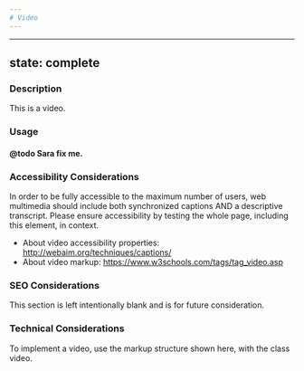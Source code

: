 ```yaml
---
# Video
---
```


---
state: complete
---

### Description
This is a video.

### Usage
#### @todo Sara fix me.

### Accessibility Considerations
In order to be fully accessible to the maximum number of users, web multimedia should include both synchronized captions AND a descriptive transcript.  Please ensure accessibility by testing the whole page, including this element, in context.

* About video accessibility properties: http://webaim.org/techniques/captions/
* About video markup: https://www.w3schools.com/tags/tag_video.asp


### SEO Considerations
This section is left intentionally blank and is for future consideration.

### Technical Considerations
To implement a video, use the markup structure shown here, with the class video.
